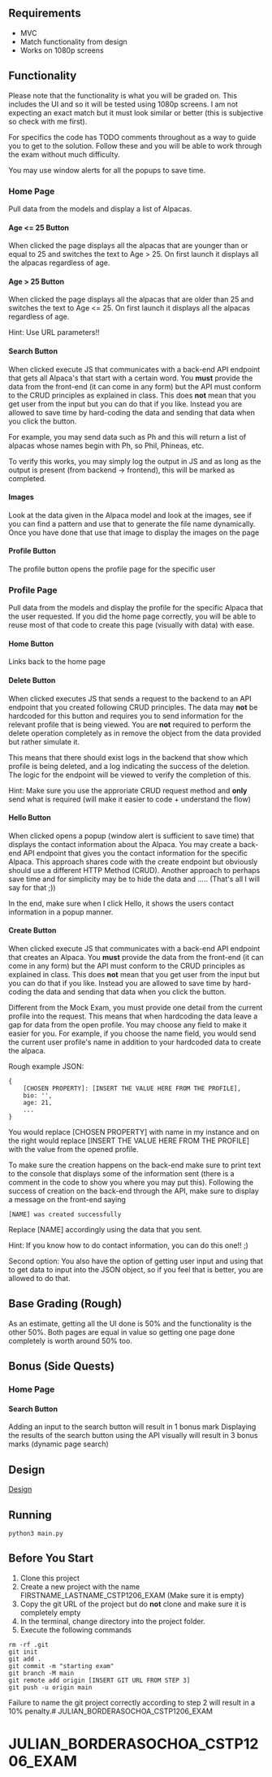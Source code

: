 ## Requirements

 - MVC
 - Match functionality from design
 - Works on 1080p screens

## Functionality
Please note that the functionality is what you will be graded on. This includes the UI and so it will be tested using 1080p screens. I am not expecting an exact match but it must look similar or better (this is subjective so check with me first).

For specifics the code has TODO comments throughout as a way to guide you to get to the solution. Follow these and you will be able to work through the exam without much difficulty.

You may use window alerts for all the popups to save time.

### Home Page
Pull data from the models and display a list of Alpacas.

#### Age <= 25 Button
When clicked the page displays all the alpacas that are younger than or equal to 25 and switches the text to Age > 25. On first launch it displays all the alpacas regardless of age.

#### Age > 25 Button
When clicked the page displays all the alpacas that are older than 25 and switches the text to Age <= 25. On first launch it displays all the alpacas regardless of age.

Hint: Use URL parameters!!

#### Search Button
When clicked execute JS that communicates with a back-end API endpoint that gets all Alpaca's that start with a certain word. You **must** provide the data from the front-end (it can come in any form) but the API must conform to the CRUD principles as explained in class. This does **not** mean that you get user from the input but you can do that if you like. Instead you are allowed to save time by hard-coding the data and sending that data when you click the button.

For example, you may send data such as Ph and this will return a list of alpacas whose names begin with Ph,
so Phil, Phineas, etc.

To verify this works, you may simply log the output in JS and as long as the output is present (from backend -> frontend), this will be marked as completed.

#### Images
Look at the data given in the Alpaca model and look at the images, see if you can find a pattern and use that to generate the file name dynamically. Once you have done that use that image to display the images on the page

#### Profile Button
The profile button opens the profile page for the specific user

### Profile Page
Pull data from the models and display the profile for the specific Alpaca that the user requested. If you did the home page correctly, you will be able to reuse most of that code to create this page (visually with data) with ease.

#### Home Button
Links back to the home page

#### Delete Button
When clicked executes JS that sends a request to the backend to an API endpoint that you created following
CRUD principles. The data may **not** be hardcoded for this button and requires you to send information for the relevant profile that is being viewed. You are **not** required to perform the delete operation completely as in remove the object from the data provided but rather simulate it.

This means that there should exist logs in the backend that show which profile is being deleted, and a log indicating the success of the deletion. The logic for the endpoint will be viewed to verify the completion of this.

Hint: Make sure you use the approriate CRUD request method and **only** send what is required (will make it easier to code + understand the flow)

#### Hello Button
When clicked opens a popup (window alert is sufficient to save time) that displays the contact information about the Alpaca.
You may create a back-end API endpoint that gives you the contact information for the specific Alpaca. This approach shares code with the create endpoint but obviously should use a different HTTP Method (CRUD). Another approach to perhaps save time and for simplicity may be to hide the data and ..... (That's all I will say for that ;))

In the end, make sure when I click Hello, it shows the users contact information in a popup manner.

#### Create Button
When clicked execute JS that communicates with a back-end API endpoint that creates an Alpaca. You **must** provide the data from the front-end (it can come in any form) but the API must conform to the CRUD principles as explained in class. This does **not** mean that you get user from the input but you can do that if you like. Instead you are allowed to save time by hard-coding the data and sending that data when you click the button.

Different from the Mock Exam, you must provide one detail from the current profile into the request. This means that when hardcoding the data leave a gap for data from the open profile. You may choose any field to make it easier for you. For example, if you choose the name field, you would send the current user profile's name in addition to your hardcoded data to create the alpaca.

Rough example JSON:
```
{
    [CHOSEN PROPERTY]: [INSERT THE VALUE HERE FROM THE PROFILE],
    bio: '',
    age: 21,
    ...
}
```

You would replace [CHOSEN PROPERTY] with name in my instance and on the right would replace [INSERT THE VALUE HERE FROM THE PROFILE] with the value from the opened profile.

To make sure the creation happens on the back-end make sure to print text to the console that displays some of the information sent (there is a comment in the code to show you where you may put this). Following the success of creation on the back-end through the API, make sure to display a message on the front-end saying

```
[NAME] was created successfully
```

Replace [NAME] accordingly using the data that you sent.

Hint: If you know how to do contact information, you can do this one!! ;)

Second option: You also have the option of getting user input and using that to get data to input into the JSON object, so if you feel that is better, you are allowed to do that.

## Base Grading (Rough)
As an estimate, getting all the UI done is 50% and the functionality is the other 50%.
Both pages are equal in value so getting one page done completely is worth around 50% too.

## Bonus (Side Quests)
### Home Page
#### Search Button
Adding an input to the search button will result in 1 bonus mark
Displaying the results of the search button using the API visually will result in 3 bonus marks (dynamic page search)

## Design
[Design](https://www.figma.com/file/U5cVLOdXkd3hrJ2PfUh9H0/Exam?node-id=0%3A1)

## Running

    python3 main.py

## Before You Start
1. Clone this project
2. Create a new project with the name FIRSTNAME_LASTNAME_CSTP1206_EXAM (Make sure it is empty)
3. Copy the git URL of the project but do **not** clone and make sure it is completely empty
4. In the terminal, change directory into the project folder.
5. Execute the following commands

```
rm -rf .git
git init
git add .
git commit -m "starting exam"
git branch -M main
git remote add origin [INSERT GIT URL FROM STEP 3]
git push -u origin main
```

Failure to name the git project correctly according to step 2 will result in a 10% penalty.# JULIAN_BORDERASOCHOA_CSTP1206_EXAM
# JULIAN_BORDERASOCHOA_CSTP1206_EXAM
